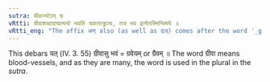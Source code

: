 ```yaml
---
sutra: ग्रीवाभ्योऽण् च
vRtti: ग्रीवाशब्दादण्प्रत्ययो भवति चकाराड्ढञ्च, तत्र भव इत्येतस्मिन्विषये ॥
vRtti_eng: "The affix अण् also (as well as ढञ्) comes after the word '_griva_' in the sense of 'what stays there'."
---
```

This debars यत् (IV. 3. 55) ग्रीवासु भवं = ग्रवेयम् or ग्रैवम् ॥ The word ग्रीवा means blood-vessels, and as they are many, the word is used in the plural in the _sutra_.
